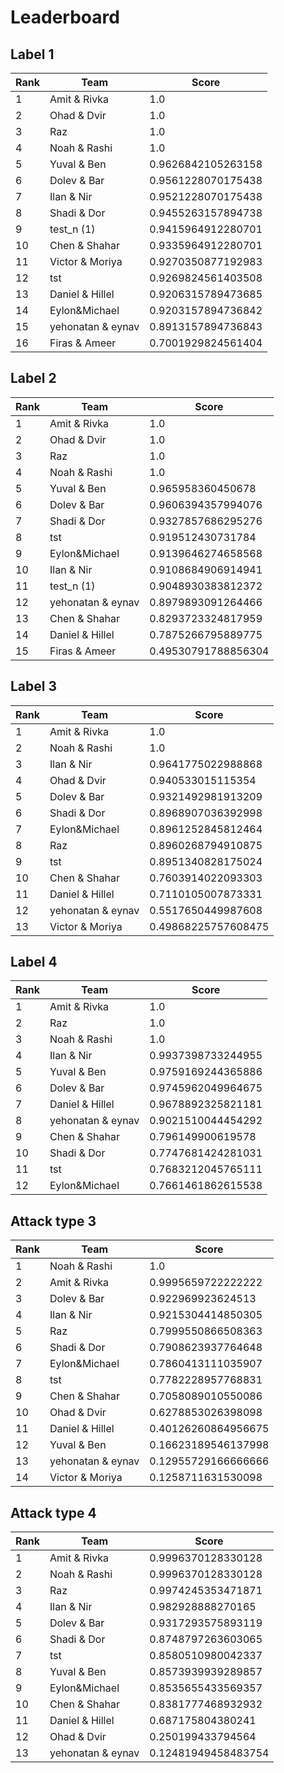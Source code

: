 # Leaderboard

## Label 1
| Rank | Team | Score |
|---|---|---|
|1|Amit & Rivka|1.0|
|2|Ohad & Dvir|1.0|
|3|Raz|1.0|
|4|Noah & Rashi|1.0|
|5|Yuval & Ben|0.9626842105263158|
|6|Dolev & Bar|0.9561228070175438|
|7|Ilan & Nir|0.9521228070175438|
|8|Shadi & Dor|0.9455263157894738|
|9|test_n (1)|0.9415964912280701|
|10|Chen & Shahar|0.9335964912280701|
|11|Victor & Moriya|0.9270350877192983|
|12|tst|0.9269824561403508|
|13|Daniel & Hillel|0.9206315789473685|
|14|Eylon&Michael|0.9203157894736842|
|15|yehonatan & eynav|0.8913157894736843|
|16|Firas & Ameer|0.7001929824561404|


## Label 2
| Rank | Team | Score |
|---|---|---|
|1|Amit & Rivka|1.0|
|2|Ohad & Dvir|1.0|
|3|Raz|1.0|
|4|Noah & Rashi|1.0|
|5|Yuval & Ben|0.965958360450678|
|6|Dolev & Bar|0.9606394357994076|
|7|Shadi & Dor|0.9327857686295276|
|8|tst|0.919512430731784|
|9|Eylon&Michael|0.9139646274658568|
|10|Ilan & Nir|0.9108684906914941|
|11|test_n (1)|0.9048930383812372|
|12|yehonatan & eynav|0.8979893091264466|
|13|Chen & Shahar|0.8293723324817959|
|14|Daniel & Hillel|0.7875266795889775|
|15|Firas & Ameer|0.49530791788856304|


## Label 3
| Rank | Team | Score |
|---|---|---|
|1|Amit & Rivka|1.0|
|2|Noah & Rashi|1.0|
|3|Ilan & Nir|0.9641775022988868|
|4|Ohad & Dvir|0.940533015115354|
|5|Dolev & Bar|0.9321492981913209|
|6|Shadi & Dor|0.8968907036392998|
|7|Eylon&Michael|0.8961252845812464|
|8|Raz|0.8960268794910875|
|9|tst|0.8951340828175024|
|10|Chen & Shahar|0.7603914022093303|
|11|Daniel & Hillel|0.7110105007873331|
|12|yehonatan & eynav|0.5517650449987608|
|13|Victor & Moriya|0.49868225757608475|


## Label 4
| Rank | Team | Score |
|---|---|---|
|1|Amit & Rivka|1.0|
|2|Raz|1.0|
|3|Noah & Rashi|1.0|
|4|Ilan & Nir|0.9937398733244955|
|5|Yuval & Ben|0.9759169244365886|
|6|Dolev & Bar|0.9745962049964675|
|7|Daniel & Hillel|0.9678892325821181|
|8|yehonatan & eynav|0.9021510044454292|
|9|Chen & Shahar|0.796149900619578|
|10|Shadi & Dor|0.7747681424281031|
|11|tst|0.7683212045765111|
|12|Eylon&Michael|0.7661461862615538|


## Attack type 3
| Rank | Team | Score |
|---|---|---|
|1|Noah & Rashi|1.0|
|2|Amit & Rivka|0.9995659722222222|
|3|Dolev & Bar|0.922969923624513|
|4|Ilan & Nir|0.9215304414850305|
|5|Raz|0.7999550866508363|
|6|Shadi & Dor|0.7908623937764648|
|7|Eylon&Michael|0.7860413111035907|
|8|tst|0.7782228957768831|
|9|Chen & Shahar|0.7058089010550086|
|10|Ohad & Dvir|0.6278853026398098|
|11|Daniel & Hillel|0.40126260864956675|
|12|Yuval & Ben|0.16623189546137998|
|13|yehonatan & eynav|0.12955729166666666|
|14|Victor & Moriya|0.1258711631530098|


## Attack type 4
| Rank | Team | Score |
|---|---|---|
|1|Amit & Rivka|0.9996370128330128|
|2|Noah & Rashi|0.9996370128330128|
|3|Raz|0.9974245353471871|
|4|Ilan & Nir|0.982928888270165|
|5|Dolev & Bar|0.9317293575893119|
|6|Shadi & Dor|0.8748797263603065|
|7|tst|0.8580510980042337|
|8|Yuval & Ben|0.8573939939289857|
|9|Eylon&Michael|0.8535655433569357|
|10|Chen & Shahar|0.8381777468932932|
|11|Daniel & Hillel|0.687175804380241|
|12|Ohad & Dvir|0.250199433794564|
|13|yehonatan & eynav|0.12481949458483754|


